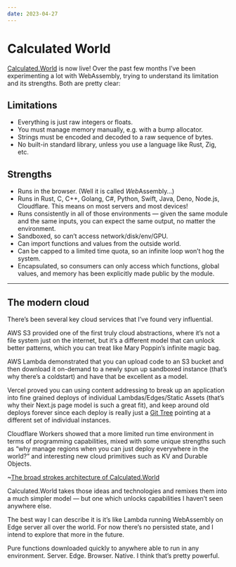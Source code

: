 ```yaml
---
date: 2023-04-27
---
```


# Calculated World

[Calculated.World](https://calculated.world) is now live! Over the past few months I’ve been experimenting a lot with WebAssembly, trying to understand its limitation and its strengths. Both are pretty clear:

## Limitations

- Everything is just raw integers or floats.
- You must manage memory manually, e.g. with a bump allocator.
- Strings must be encoded and decoded to a raw sequence of bytes.
- No built-in standard library, unless you use a language like Rust, Zig, etc.

## Strengths

- Runs in the browser. (Well it is called *Web*Assembly…)
- Runs in Rust, C, C++, Golang, C#, Python, Swift, Java, Deno, Node.js, Cloudflare. This means on most servers and most devices!
- Runs consistently in all of those environments — given the same module and the same inputs, you can expect the same output, no matter the environment.
- Sandboxed, so can’t access network/disk/env/GPU.
- Can import functions and values from the outside world.
- Can be capped to a limited time quota, so an infinite loop won’t hog the system.
- Encapsulated, so consumers can only access which functions, global values, and memory has been explicitly made public by the module.

----

## The modern cloud

There’s been several key cloud services that I’ve found very influential.

AWS S3 provided one of the first truly cloud abstractions, where it’s not a file system just on the internet, but it’s a different model that can unlock better patterns, which you can treat like Mary Poppin’s infinite magic bag.

AWS Lambda demonstrated that you can upload code to an S3 bucket and then download it on-demand to a newly spun up sandboxed instance (that’s why there’s a coldstart) and have that be excellent as a model.

Vercel proved you can using content addressing to break up an application into fine grained deploys of individual Lambdas/Edges/Static Assets (that’s why their Next.js page model is such a great fit), and keep around old deploys forever since each deploy is really just a [Git Tree](https://git-scm.com/book/en/v2/Git-Internals-Git-Objects#_tree_objects) pointing at a different set of individual instances.

Cloudflare Workers showed that a more limited run time environment in terms of programming capabilities, mixed with some unique strengths such as “why manage regions when you can just deploy everywhere in the world?” and interesting new cloud primitives such as KV and Durable Objects.

~[The broad strokes architecture of Calculated.World](calculated-world/architecture.png)

Calculated.World takes those ideas and technologies and remixes them into a much simpler model — but one which unlocks capabilities I haven’t seen anywhere else.

The best way I can describe it is it’s like Lambda running WebAssembly on Edge server all over the world. For now there’s no persisted state, and I intend to explore that more in the future.

Pure functions downloaded quickly to anywhere able to run in any environment. Server. Edge. Browser. Native. I think that’s pretty powerful.
